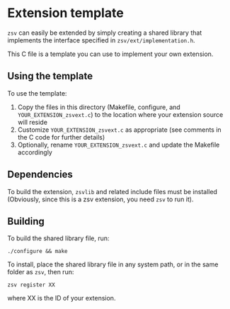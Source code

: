 # Extension template

`zsv` can easily be extended by simply creating a shared library that implements
the interface specified in `zsv/ext/implementation.h`.

This C file is a template you can use to implement your own extension.

## Using the template

To use the template:

1. Copy the files in this directory (Makefile, configure, and
   `YOUR_EXTENSION_zsvext.c`) to the location where your extension source will
   reside
2. Customize `YOUR_EXTENSION_zsvext.c` as appropriate (see comments in the C
   code for further details)
3. Optionally, rename `YOUR_EXTENSION_zsvext.c` and update the Makefile
   accordingly

## Dependencies

To build the extension, `zsvlib` and related include files must be installed
(Obviously, since this is a zsv extension, you need `zsv` to run it).

## Building

To build the shared library file, run:

```shell
./configure && make
```

To install, place the shared library file in any system path, or in the same
folder as `zsv`, then run:

```shell
zsv register XX
```

where XX is the ID of your extension.
